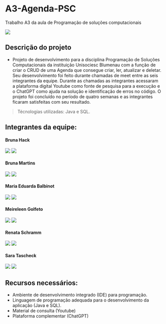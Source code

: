 # A3-Agenda-PSC
Trabalho A3 da aula de Programação de soluções computacionais
 <div>
<img src="http://img.shields.io/static/v1?label=STATUS%20DO%20PROJETO&message=%20CONCLUIDO&color=GREEN&style=for-the-badge_blank"></a>
   </div>

## Descrição do projeto
  - Projeto de desenvolvimento para a disciplina Programação de Soluções Computacionais da instituição Unisociesc Blumenau com a função de criar o CRUD de uma Agenda que consegue criar, ler, atualizar e deletar. Seu desenvolvimento foi feito durante chamadas de meet entre as seis integrantes da equipe. Durante as chamadas as integrantes acessaram a plataforma digital Youtube como fonte de pesquisa para a execução e o ChatGPT como ajuda na solução e identificação de erros no código. O projeto foi concluído no período de quatro semanas e as integrantes ficaram satisfeitas com seu resultado.
    

> Técnologias utilizadas: Java e SQL.

## Integrantes da equipe:
#### Bruna Hack
  <div>
  <a href="https://github.com/bruuhack" target="_blank"><img src="https://img.shields.io/badge/GitHub-100000?style=for-the-badge&logo=github&logoColor=white"_blank"></a>
<a href="https://www.linkedin.com/in/bruna-hack/" target="_blank"><img src="https://img.shields.io/badge/LinkedIn-0077B5?style=for-the-badge&logo=linkedin&logoColor=white" target"_blank"></a>
  </div>
  
#### Bruna Martins
  <div>
    <a href="https://github.com/martinsbruu" target="_blank"><img src="https://img.shields.io/badge/GitHub-100000?style=for-the-badge&logo=github&logoColor=white"_blank"></a>
<a href="https://www.linkedin.com/in/bruna-rafaela-martins-9209aa253" target="_blank"><img src="https://img.shields.io/badge/LinkedIn-0077B5?style=for-the-badge&logo=linkedin&logoColor=white" target"_blank"></a>
    </div>

#### Maria Eduarda Balbinot
   <div>
    <a href="https://github.com/Eduarda-Balbinot" target="_blank"><img src="https://img.shields.io/badge/GitHub-100000?style=for-the-badge&logo=github&logoColor=white"_blank"></a>
<a href="https://www.linkedin.com/in/maria-eduarda-balbinot-7736a8279" target="_blank"><img src="https://img.shields.io/badge/LinkedIn-0077B5?style=for-the-badge&logo=linkedin&logoColor=white" target"_blank"></a>
    </div>

#### Meireleen Golfeto
  <div>
    <a href="https://github.com/Meireelen" target="_blank"><img src="https://img.shields.io/badge/GitHub-100000?style=for-the-badge&logo=github&logoColor=white"_blank"></a>
    <a href="https://www.linkedin.com/in/meireelen-odg" target="_blank"><img src="https://img.shields.io/badge/LinkedIn-0077B5?style=for-the-badge&logo=linkedin&logoColor=white" target"_blank"></a>
  </div>

#### Renata Schramm
 <div>
    <a href="https://github.com/RenataSch" target="_blank"><img src="https://img.shields.io/badge/GitHub-100000?style=for-the-badge&logo=github&logoColor=white"_blank"></a>
 <a href="https://www.linkedin.com/in/renata-schramm-9261b5226" target="_blank"><img src="https://img.shields.io/badge/LinkedIn-0077B5?style=for-the-badge&logo=linkedin&logoColor=white" target"_blank"></a>
  </div>

#### Sara Tascheck
<div>
  <a href="https://https://github.com/SaraTascheck" target="_blank"><img src="https://img.shields.io/badge/GitHub-100000?style=for-the-badge&logo=github&logoColor=white"_blank"></a>
  <a href="https://www.linkedin.com/in/sara-tascheck-708aa722a/" target="_blank"><img src="https://img.shields.io/badge/LinkedIn-0077B5?style=for-the-badge&logo=linkedin&logoColor=white" target"_blank"></a>
    </div>

## Recursos necessários:
- Ambiente de desenvolvimento integrado (IDE) para programação.
- Linguagem de programação adequada para o desenvolvimento da aplicação (Java e SQL).
- Material de consulta (Youtube)
- Plataforma complementar (ChatGPT)

  
